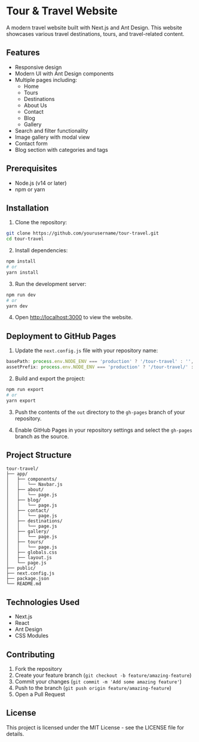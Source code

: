 # Tour & Travel Website

A modern travel website built with Next.js and Ant Design. This website showcases various travel destinations, tours, and travel-related content.

## Features

- Responsive design
- Modern UI with Ant Design components
- Multiple pages including:
  - Home
  - Tours
  - Destinations
  - About Us
  - Contact
  - Blog
  - Gallery
- Search and filter functionality
- Image gallery with modal view
- Contact form
- Blog section with categories and tags

## Prerequisites

- Node.js (v14 or later)
- npm or yarn

## Installation

1. Clone the repository:
```bash
git clone https://github.com/yourusername/tour-travel.git
cd tour-travel
```

2. Install dependencies:
```bash
npm install
# or
yarn install
```

3. Run the development server:
```bash
npm run dev
# or
yarn dev
```

4. Open [http://localhost:3000](http://localhost:3000) to view the website.

## Deployment to GitHub Pages

1. Update the `next.config.js` file with your repository name:
```javascript
basePath: process.env.NODE_ENV === 'production' ? '/tour-travel' : '',
assetPrefix: process.env.NODE_ENV === 'production' ? '/tour-travel/' : '',
```

2. Build and export the project:
```bash
npm run export
# or
yarn export
```

3. Push the contents of the `out` directory to the `gh-pages` branch of your repository.

4. Enable GitHub Pages in your repository settings and select the `gh-pages` branch as the source.

## Project Structure

```
tour-travel/
├── app/
│   ├── components/
│   │   └── Navbar.js
│   ├── about/
│   │   └── page.js
│   ├── blog/
│   │   └── page.js
│   ├── contact/
│   │   └── page.js
│   ├── destinations/
│   │   └── page.js
│   ├── gallery/
│   │   └── page.js
│   ├── tours/
│   │   └── page.js
│   ├── globals.css
│   ├── layout.js
│   └── page.js
├── public/
├── next.config.js
├── package.json
└── README.md
```

## Technologies Used

- Next.js
- React
- Ant Design
- CSS Modules

## Contributing

1. Fork the repository
2. Create your feature branch (`git checkout -b feature/amazing-feature`)
3. Commit your changes (`git commit -m 'Add some amazing feature'`)
4. Push to the branch (`git push origin feature/amazing-feature`)
5. Open a Pull Request

## License

This project is licensed under the MIT License - see the LICENSE file for details. 